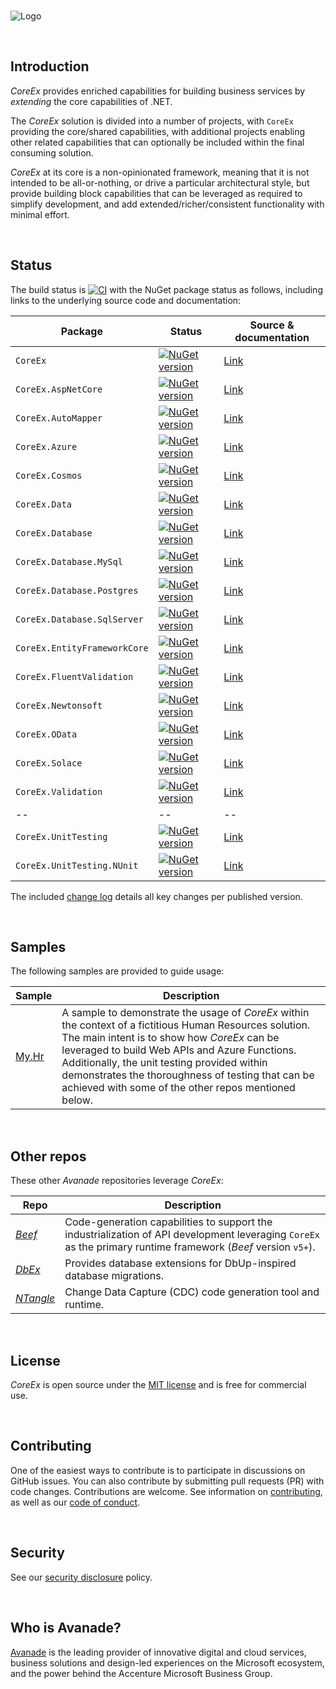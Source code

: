 <br/>

![Logo](./images/Logo256x256.png "CoreEx")

<br/>

## Introduction

_CoreEx_ provides enriched capabilities for building business services by _extending_ the core capabilities of .NET.

The _CoreEx_ solution is divided into a number of projects, with `CoreEx` providing the core/shared capabilities, with additional projects enabling other related capabilities that can optionally be included within the final consuming solution.

_CoreEx_ at its core is a non-opinionated framework, meaning that it is not intended to be all-or-nothing, or drive a particular architectural style, but provide building block capabilities that can be leveraged as required to simplify development, and add extended/richer/consistent functionality with minimal effort.

<br/>

## Status

The build status is [![CI](https://github.com/Avanade/CoreEx/workflows/CI/badge.svg)](https://github.com/Avanade/CoreEx/actions?query=workflow%3ACI) with the NuGet package status as follows, including links to the underlying source code and documentation:

Package | Status | Source & documentation
-|-|-
`CoreEx` | [![NuGet version](https://badge.fury.io/nu/CoreEx.svg)](https://badge.fury.io/nu/CoreEx) | [Link](./src/CoreEx)
`CoreEx.AspNetCore` | [![NuGet version](https://badge.fury.io/nu/CoreEx.AspNetCore.svg)](https://badge.fury.io/nu/CoreEx.AspNetCore) | [Link](./src/CoreEx/AspNetCore)
`CoreEx.AutoMapper` | [![NuGet version](https://badge.fury.io/nu/CoreEx.AutoMapper.svg)](https://badge.fury.io/nu/CoreEx.AutoMapper) | [Link](./src/CoreEx.AutoMapper)
`CoreEx.Azure` | [![NuGet version](https://badge.fury.io/nu/CoreEx.Azure.svg)](https://badge.fury.io/nu/CoreEx.Azure) | [Link](./src/CoreEx.Azure)
`CoreEx.Cosmos` | [![NuGet version](https://badge.fury.io/nu/CoreEx.Cosmos.svg)](https://badge.fury.io/nu/CoreEx.Cosmos) | [Link](./src/CoreEx.Cosmos)
`CoreEx.Data` | [![NuGet version](https://badge.fury.io/nu/CoreEx.Data.svg)](https://badge.fury.io/nu/CoreEx.Data) | [Link](./src/CoreEx.Data)
`CoreEx.Database` | [![NuGet version](https://badge.fury.io/nu/CoreEx.Database.svg)](https://badge.fury.io/nu/CoreEx.Database) | [Link](./src/CoreEx.Database)
`CoreEx.Database.MySql` | [![NuGet version](https://badge.fury.io/nu/CoreEx.Database.MySql.svg)](https://badge.fury.io/nu/CoreEx.Database.MySql) | [Link](./src/CoreEx.Database.MySql)
`CoreEx.Database.Postgres` | [![NuGet version](https://badge.fury.io/nu/CoreEx.Database.Postgres.svg)](https://badge.fury.io/nu/CoreEx.Database.Postgres) | [Link](./src/CoreEx.Database.Postgres)
`CoreEx.Database.SqlServer` | [![NuGet version](https://badge.fury.io/nu/CoreEx.Database.SqlServer.svg)](https://badge.fury.io/nu/CoreEx.Database.SqlServer) | [Link](./src/CoreEx.Database.SqlServer)
`CoreEx.EntityFrameworkCore` | [![NuGet version](https://badge.fury.io/nu/CoreEx.EntityFrameworkCore.svg)](https://badge.fury.io/nu/CoreEx.EntityFrameworkCore) | [Link](./src/CoreEx.EntityFrameworkCore)
`CoreEx.FluentValidation` | [![NuGet version](https://badge.fury.io/nu/CoreEx.FluentValidation.svg)](https://badge.fury.io/nu/CoreEx.FluentValidation) | [Link](./src/CoreEx.FluentValidation)
`CoreEx.Newtonsoft` | [![NuGet version](https://badge.fury.io/nu/CoreEx.Newtonsoft.svg)](https://badge.fury.io/nu/CoreEx.Newtonsoft) | [Link](./src/CoreEx.Newtonsoft)
`CoreEx.OData` | [![NuGet version](https://badge.fury.io/nu/CoreEx.OData.svg)](https://badge.fury.io/nu/CoreEx.OData) | [Link](./src/CoreEx.OData)
`CoreEx.Solace` | [![NuGet version](https://badge.fury.io/nu/CoreEx.Solace.svg)](https://badge.fury.io/nu/CoreEx.Solace) | [Link](./src/CoreEx.Solace)
`CoreEx.Validation` | [![NuGet version](https://badge.fury.io/nu/CoreEx.Validation.svg)](https://badge.fury.io/nu/CoreEx.Validation) | [Link](./src/CoreEx.Validation)
-- | -- | --
`CoreEx.UnitTesting` | [![NuGet version](https://badge.fury.io/nu/CoreEx.UnitTesting.svg)](https://badge.fury.io/nu/CoreEx.UnitTesting) | [Link](./src/CoreEx.UnitTesting)
`CoreEx.UnitTesting.NUnit` | [![NuGet version](https://badge.fury.io/nu/CoreEx.UnitTesting.NUnit.svg)](https://badge.fury.io/nu/CoreEx.UnitTesting.NUnit) | [Link](./src/CoreEx.UnitTesting)


The included [change log](CHANGELOG.md) details all key changes per published version.

<br/>

## Samples

The following samples are provided to guide usage:

Sample | Description
-|-
[My.Hr](./samples/My.Hr) | A sample to demonstrate the usage of _CoreEx_ within the context of a fictitious Human Resources solution. The main intent is to show how _CoreEx_ can be leveraged to build Web APIs and Azure Functions. Additionally, the unit testing provided within demonstrates the thoroughness of testing that can be achieved with some of the other repos mentioned below.  

<br/>

## Other repos

These other _Avanade_ repositories leverage _CoreEx_:

Repo | Description
-|-
[*Beef*](https://github.com/Avanade/beef) | Code-generation capabilities to support the industrialization of API development leveraging `CoreEx` as the primary runtime framework (_Beef_ version `v5+`).
[*DbEx*](https://github.com/Avanade/dbex) | Provides database extensions for DbUp-inspired database migrations.
[*NTangle*](https://github.com/Avanade/ntangle) | Change Data Capture (CDC) code generation tool and runtime.

<br/>

## License

_CoreEx_ is open source under the [MIT license](./LICENCE) and is free for commercial use.

<br/>

## Contributing

One of the easiest ways to contribute is to participate in discussions on GitHub issues. You can also contribute by submitting pull requests (PR) with code changes. Contributions are welcome. See information on [contributing](./CONTRIBUTING.md), as well as our [code of conduct](https://avanade.github.io/code-of-conduct/).

<br/>

## Security

See our [security disclosure](./SECURITY.md) policy.

<br/>

## Who is Avanade?

[Avanade](https://www.avanade.com) is the leading provider of innovative digital and cloud services, business solutions and design-led experiences on the Microsoft ecosystem, and the power behind the Accenture Microsoft Business Group.